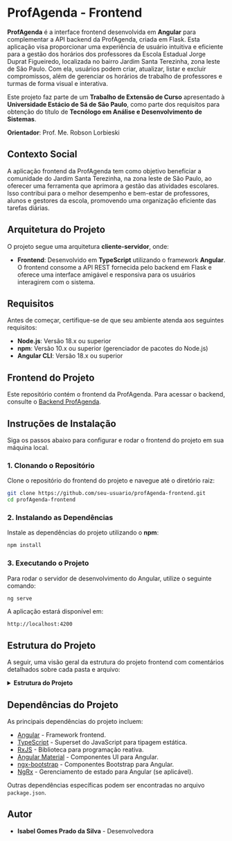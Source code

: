 # ProfAgenda - Frontend

**ProfAgenda** é a interface frontend desenvolvida em **Angular** para complementar a API backend da ProfAgenda, criada em Flask. Esta aplicação visa proporcionar uma experiência de usuário intuitiva e eficiente para a gestão dos horários dos professores da Escola Estadual Jorge Duprat Figueiredo, localizada no bairro Jardim Santa Terezinha, zona leste de São Paulo. Com ela, usuários podem criar, atualizar, listar e excluir compromissos, além de gerenciar os horários de trabalho de professores e turmas de forma visual e interativa.

Este projeto faz parte de um **Trabalho de Extensão de Curso** apresentado à **Universidade Estácio de Sá de São Paulo**, como parte dos requisitos para obtenção do título de **Tecnólogo em Análise e Desenvolvimento de Sistemas**.

**Orientador**: Prof. Me. Robson Lorbieski

## Contexto Social

A aplicação frontend da ProfAgenda tem como objetivo beneficiar a comunidade do Jardim Santa Terezinha, na zona leste de São Paulo, ao oferecer uma ferramenta que aprimora a gestão das atividades escolares. Isso contribui para o melhor desempenho e bem-estar de professores, alunos e gestores da escola, promovendo uma organização eficiente das tarefas diárias.

## Arquitetura do Projeto

O projeto segue uma arquitetura **cliente-servidor**, onde:

- **Frontend**: Desenvolvido em **TypeScript** utilizando o framework **Angular**. O frontend consome a API REST fornecida pelo backend em Flask e oferece uma interface amigável e responsiva para os usuários interagirem com o sistema.

## Requisitos

Antes de começar, certifique-se de que seu ambiente atenda aos seguintes requisitos:

- **Node.js**: Versão 18.x ou superior
- **npm**: Versão 10.x ou superior (gerenciador de pacotes do Node.js)
- **Angular CLI**: Versão 18.x ou superior

## Frontend do Projeto

Este repositório contém o frontend da ProfAgenda. Para acessar o backend, consulte o [Backend ProfAgenda](https://github.com/seu-usuario/profAgenda.git).

## Instruções de Instalação

Siga os passos abaixo para configurar e rodar o frontend do projeto em sua máquina local.

### 1. Clonando o Repositório

Clone o repositório do frontend do projeto e navegue até o diretório raiz:

```bash
git clone https://github.com/seu-usuario/profAgenda-frontend.git
cd profAgenda-frontend
```

### 2. Instalando as Dependências

Instale as dependências do projeto utilizando o **npm**:

```bash
npm install
```

### 3. Executando o Projeto

Para rodar o servidor de desenvolvimento do Angular, utilize o seguinte comando:

```bash
ng serve
```

A aplicação estará disponível em:

```
http://localhost:4200
```

## Estrutura do Projeto

A seguir, uma visão geral da estrutura do projeto frontend com comentários detalhados sobre cada pasta e arquivo:

<details>
  <summary><strong>Estrutura do Projeto</strong></summary>
  <pre>
profAgenda-frontend/
│
├── src/                                     # Diretório principal do código fonte
│   ├── app/                                 # Módulo principal da aplicação
│   │   ├── infrastructure/                 # Componentes de infraestrutura reutilizáveis
│   │   │   ├── base-create.ts              # Classe base para componentes de criação
│   │   │   ├── base-edit.ts                # Classe base para componentes de edição
│   │   │   ├── base-list.ts                # Classe base para componentes de listagem
│   │   │   ├── base-model.ts               # Modelo base para entidades
│   │   │   ├── base-service.ts             # Serviço base para operações CRUD
│   │   │   └── base-view.ts                # Classe base para componentes de visualização
│   │   ├── model/                           # Modelos de dados da aplicação
│   │   │   ├── horario.model.ts             # Modelo para Horário
│   │   │   ├── materia.model.ts             # Modelo para Matéria
│   │   │   ├── page.model.ts                # Modelo para Paginação
│   │   │   ├── professor.model.ts           # Modelo para Professor
│   │   │   └── turma.model.ts               # Modelo para Turma
│   │   ├── page/                            # Módulos de páginas específicas
│   │   │   ├── dashboard/                   # Página de dashboard
│   │   │   │   ├── dashboard.component.html # Template HTML do Dashboard
│   │   │   │   ├── dashboard.component.scss # Estilos SCSS do Dashboard
│   │   │   │   └── dashboard.component.ts   # Lógica TypeScript do Dashboard
│   │   │   ├── materia/                     # Módulo para gerenciamento de Matérias
│   │   │   │   ├── materia-create/          # Componente de criação de Matérias
│   │   │   │   │   ├── materia-create.component.html
│   │   │   │   │   └── materia-create.component.ts
│   │   │   │   ├── materia-edit/            # Componente de edição de Matérias
│   │   │   │   │   ├── materia-edit.component.html
│   │   │   │   │   └── materia-edit.component.ts
│   │   │   │   ├── materia-list/            # Componente de listagem de Matérias
│   │   │   │   │   ├── materia-list.component.html
│   │   │   │   │   └── materia-list.component.ts
│   │   │   │   ├── materia-view/            # Componente de visualização de Matérias
│   │   │   │   │   ├── materia-view.component.html
│   │   │   │   │   └── materia-view.component.ts
│   │   │   ├── professor/                   # Módulo para gerenciamento de Professores
│   │   │   │   ├── professor-create/
│   │   │   │   │   ├── professor-create.component.html
│   │   │   │   │   └── professor-create.component.ts
│   │   │   │   ├── professor-edit/
│   │   │   │   │   ├── professor-edit.component.html
│   │   │   │   │   └── professor-edit.component.ts
│   │   │   │   ├── professor-list/
│   │   │   │   │   ├── professor-list.component.html
│   │   │   │   │   └── professor-list.component.ts
│   │   │   │   ├── professor-view/
│   │   │   │   │   ├── professor-view.component.html
│   │   │   │   │   └── professor-view.component.ts
│   │   │   ├── turma/                       # Módulo para gerenciamento de Turmas
│   │   │   │   ├── turma-create/            # Componente de criação de Turmas
│   │   │   │   ├── turma-edit/              # Componente de edição de Turmas
│   │   │   │   ├── turma-list/              # Componente de listagem de Turmas
│   │   │   │   └── turma-view/              # Componente de visualização de Turmas
│   │   ├── service/                          # Serviços de comunicação com a API
│   │   │   ├── horario.service.ts            # Serviço para Horários
│   │   │   ├── materia.service.ts            # Serviço para Matérias
│   │   │   ├── professor.service.ts          # Serviço para Professores
│   │   │   └── turma.service.ts              # Serviço para Turmas
│   │   ├── shared/                           # Componentes e utilitários compartilhados
│   │   │   ├── components/                   # Componentes reutilizáveis
│   │   │   │   ├── bradcrumb/                # Componente de Breadcrumb
│   │   │   │   │   ├── model/                 # Modelos para Breadcrumb
│   │   │   │   │   │   ├── breadcrumb-config.model.ts
│   │   │   │   │   │   └── breadcrumb-item.model.ts
│   │   │   │   │   ├── breadcrumb.component.html
│   │   │   │   │   ├── breadcrumb.component.scss
│   │   │   │   │   ├── breadcrumb.component.ts
│   │   │   │   │   └── breadcrumb.service.ts
│   │   │   │   ├── confirm-dialog/           # Componente de Diálogo de Confirmação
│   │   │   │   │   ├── model/                 # Modelos para Confirm Dialog
│   │   │   │   │   │   └── confirm-dialog-type.model.ts
│   │   │   │   │   ├── confirm-dialog.component.html
│   │   │   │   │   ├── confirm-dialog.component.scss
│   │   │   │   │   ├── confirm-dialog.component.ts
│   │   │   │   │   └── confirm-dialog.service.ts
│   │   │   │   ├── data-form/                # Componente de Formulário de Dados
│   │   │   │   │   ├── data-form.component.html
│   │   │   │   │   └── data-form.component.ts
│   │   │   │   ├── data-table/               # Componente de Tabela de Dados
│   │   │   │   │   ├── data-table.component.html
│   │   │   │   │   ├── data-table.component.scss
│   │   │   │   │   └── data-table.component.ts
│   │   │   │   ├── notification/             # Componente de Notificações
│   │   │   │   │   ├── model/                 # Modelos para Notificações
│   │   │   │   │   │   ├── notification-type.model.ts
│   │   │   │   │   │   └── notification.model.ts
│   │   │   │   │   ├── notification.component.html
│   │   │   │   │   ├── notification.component.scss
│   │   │   │   │   ├── notification.component.ts
│   │   │   │   │   └── notification.service.ts
│   │   │   │   ├── panel/                    # Componente de Painel
│   │   │   │   │   ├── panel.component.html
│   │   │   │   │   ├── panel.component.scss
│   │   │   │   │   └── panel.component.ts
│   │   │   │   ├── sidebar/                  # Componente de Barra Lateral (Sidebar)
│   │   │   │   │   ├── models/                  # Modelos para Sidebar
│   │   │   │   │   │   ├── sidebar-config.model.ts
│   │   │   │   │   │   └── sidebar-item.model.ts
│   │   │   │   │   ├── sidebar.component.html
│   │   │   │   │   ├── sidebar.component.scss
│   │   │   │   │   ├── sidebar.component.ts
│   │   │   │   │   └── sidebar.service.ts
│   │   │   │   ├── table-filter/             # Componente de Filtro de Tabela
│   │   │   │   │   ├── table-filter.component.html
│   │   │   │   │   ├── table-filter.component.scss
│   │   │   │   │   └── table-filter.component.ts
│   │   │   │   ├── table-pagination/         # Componente de Paginação de Tabela
│   │   │   │   │   ├── table-pagination.component.html
│   │   │   │   │   ├── table-pagination.component.scss
│   │   │   │   │   └── table-pagination.component.ts
│   │   │   ├── directive/                    # Diretivas personalizadas
│   │   │   │   ├── show-error.directive.ts    # Diretiva para exibição de erros
│   │   │   │   └── time-mask.directive.ts     # Diretiva para máscara de tempo
│   │   │   ├── pipe/                         # Pipes personalizados
│   │   │   │   ├── filter-control.pipe.ts     # Pipe para controle de filtro
│   │   │   │   └── title-label.pipe.ts        # Pipe para formatação de títulos
│   │   │   └── util/                         # Utilitários e funções auxiliares
│   │   │       ├── config.utils.ts            # Utilitário para configurações
│   │   │       ├── input.utils.ts             # Utilitário para manipulação de inputs
│   │   │       ├── link.utils.ts              # Utilitário para geração de links
│   │   │       └── table.utils.ts             # Utilitário para funcionalidades de tabela
│   │   ├── app.component.html                 # Template principal da aplicação
│   │   ├── app.component.scss                 # Estilos globais do componente principal
│   │   ├── app.component.ts                   # Lógica do componente principal
│   │   ├── app.config.server.ts               # Configurações específicas para o servidor
│   │   ├── app.config.ts                      # Configurações gerais da aplicação
│   │   ├── app.routes.ts                      # Definição das rotas da aplicação
│   ├── assets/                                # Arquivos estáticos da aplicação
│   │   ├── icon.png                           # Ícone da aplicação
│   │   └── logo.png                           # Logo da aplicação
│   ├── index.html                             # Página HTML principal
│   ├── main.server.ts                         # Ponto de entrada para o servidor (SSR)
│   ├── main.ts                                # Ponto de entrada para o cliente
│   ├── styles.functions.scss                  # Funções SCSS reutilizáveis
│   ├── styles.scss                            # Estilos globais da aplicação
│   └── styles.variables.scss                  # Variáveis SCSS para temas e cores
├── .editorconfig                              # Configurações de editor de código
├── .gitignore                                 # Arquivos e pastas ignorados pelo Git
├── angular.json                               # Configurações do Angular CLI
├── package-lock.json                          # Lockfile do npm para dependências exatas
├── package.json                               # Arquivo de configuração do npm com dependências e scripts
├── README.md                                  # Este manual de instalação e informações do projeto
├── server.ts                                  # Configuração do servidor (se aplicável)
├── tsconfig.app.json                           # Configurações do TypeScript para a aplicação
├── tsconfig.json                              # Configurações gerais do TypeScript
└── tsconfig.spec.json                         # Configurações do TypeScript para testes
  </pre>
</details>

## Dependências do Projeto

As principais dependências do projeto incluem:

- [Angular](https://angular.io/) - Framework frontend.
- [TypeScript](https://www.typescriptlang.org/) - Superset do JavaScript para tipagem estática.
- [RxJS](https://rxjs.dev/) - Biblioteca para programação reativa.
- [Angular Material](https://material.angular.io/) - Componentes UI para Angular.
- [ngx-bootstrap](https://valor-software.com/ngx-bootstrap/) - Componentes Bootstrap para Angular.
- [NgRx](https://ngrx.io/) - Gerenciamento de estado para Angular (se aplicável).

Outras dependências específicas podem ser encontradas no arquivo `package.json`.

## Autor

- **Isabel Gomes Prado da Silva** - Desenvolvedora